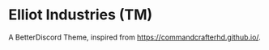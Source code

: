 # Elliot Industries (TM)


A BetterDiscord Theme, inspired from https://commandcrafterhd.github.io/.
